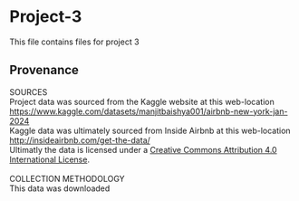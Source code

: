 # Project-3
This file contains files for project 3


## Provenance
SOURCES <br>
<a/>
 Project data was sourced from the Kaggle website at this web-location https://www.kaggle.com/datasets/manjitbaishya001/airbnb-new-york-jan-2024
<br>
Kaggle data was ultimately sourced from Inside Airbnb at this web-location http://insideairbnb.com/get-the-data/
<br>
Ultimatly the data is licensed under a [Creative Commons Attribution 4.0 International License](https://creativecommons.org/licenses/by/4.0/).
<br>
<br>
COLLECTION METHODOLOGY
<br>
This data was downloaded


